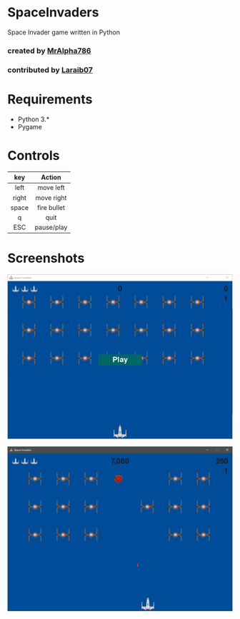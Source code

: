 # SpaceInvaders
Space Invader game written in Python 

### created by [MrAlpha786](https://github.com/MrAlpha786)
### contributed by [Laraib07](https://github.com/laraib07)

# Requirements

* Python 3.*
* Pygame

# Controls

key    | Action
:-----:|:--------------:
left   |  move left
right  |  move right
space  |  fire bullet
q      |  quit
ESC    |  pause/play

# Screenshots
![preview1](Pic1.PNG)

![preview2](Pic2.PNG)
